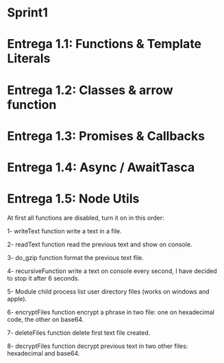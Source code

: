 # Sprint1
# Entrega 1.1: Functions & Template Literals
# Entrega 1.2: Classes & arrow function
# Entrega 1.3: Promises & Callbacks
# Entrega 1.4: Async / AwaitTasca
# Entrega 1.5: Node Utils

At first all functions are disabled, turn it on in this order:

1- writeText function write a text in a file.

2- readText function read the previous text and show on console.

3- do_gzip function format the previous text file.

4- recursiveFunction write a text on console every second, I have decided to stop it after 6 seconds.

5- Module child process list user directory files (works on windows and apple).

6- encryptFiles function encrypt a phrase in two file: one on hexadecimal code, the other on base64.

7- deleteFiles function delete first text file created.

8- decryptFiles function decrypt previous text in two other files: hexadecimal and base64.

